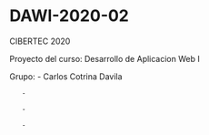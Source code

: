 # DAWI-2020-02

CIBERTEC 2020

Proyecto del curso: Desarrollo de Aplicacion Web I

Grupo: - Carlos Cotrina Davila

       -
       
       -
       
       -
       
